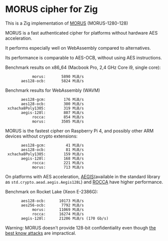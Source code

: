# MORUS cipher for Zig

This is a Zig implementation of
[MORUS](https://competitions.cr.yp.to/round3/morusv2.pdf) (MORUS-1280-128)

MORUS is a fast authenticated cipher for platforms without hardware AES acceleration.

It performs especially well on WebAssembly compared to alternatives.

Its performance is comparable to AES-OCB, without using AES instructions.

Benchmark results on x86_64 (Macbook Pro, 2,4 GHz Core i9, single core):

```text
            morus:       5890 MiB/s
       aes128-ocb:       5824 MiB/s
```

Benchmark results for WebAssembly (WAVM)

```text
       aes128-gcm:        176 MiB/s
       aes128-ocb:        300 MiB/s
 xchacha8Poly1305:        319 MiB/s
       aegis-128l:        807 MiB/s
            rocca:        854 MiB/s
            morus:       3505 MiB/s
```

MORUS is the fastest cipher on Raspberry Pi 4, and possibly other ARM devices without crypto extensions:

```text
       aes128-gcm:         41 MiB/s
       aes128-ocb:         81 MiB/s
 xchacha8Poly1305:        159 MiB/s
       aegis-128l:        168 MiB/s
            rocca:        221 MiB/s
            morus:        713 MiB/s
```

On platforms with AES acceleration, [AEGIS](https://jedisct1.github.io/draft-aegis-aead/draft-irtf-cfrg-aegis-aead.html)(available in the standard library as `std.crypto.aead.aegis.Aegis128L`) and [ROCCA](https://github.com/jedisct1/zig-rocca) have higher performance.

Benchmark on Rocket Lake (Xeon E-2386G):

```text
       aes128-ocb:      10173 MiB/s
       aes256-ocb:       7792 MiB/s
            morus:      11069 MiB/s
            rocca:      16274 MiB/s
       aegis-128l:      21206 MiB/s (170 Gb/s)
```

Warning: MORUS doesn't provide 128-bit confidentiality even though [the best know attacks](https://eprint.iacr.org/2019/172.pdf) are impractical.
